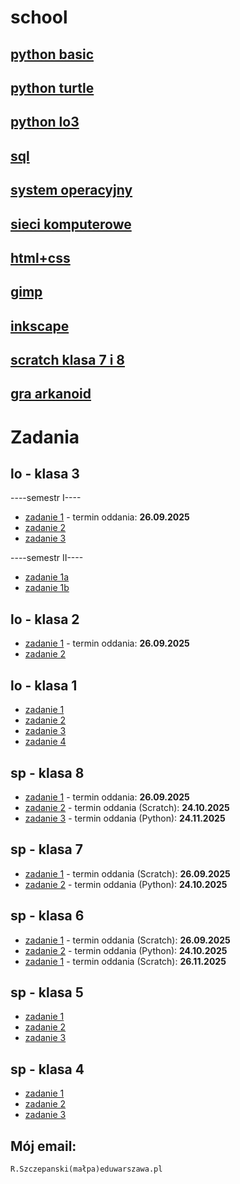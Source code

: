 # school

## [python basic](https://github.com/cmsrs/school/blob/main/python/basic/basic_b.py)

## [python turtle](https://github.com/cmsrs/school/tree/main/python/turtle)

## [python lo3](https://github.com/cmsrs/school/blob/main/python/lo/README.md)

## [sql](https://github.com/cmsrs/school/tree/main/sql)

## [system operacyjny](https://github.com/cmsrs/school/blob/main/os/README.md)

## [sieci komputerowe](https://github.com/cmsrs/school/blob/main/networking/README.md)

## [html+css](https://github.com/cmsrs/school/tree/main/html_and_css)

## [gimp](https://github.com/cmsrs/school/tree/main/gimp)

## [inkscape](https://github.com/cmsrs/school/tree/main/inkscape)

## [scratch klasa 7 i 8](https://github.com/cmsrs/school/blob/main/scratch/7a/README.md)

## [gra arkanoid](https://github.com/cmsrs/arkanoid/blob/main/arkanoid.html)

# Zadania

## lo - klasa 3

----semestr I----
- [zadanie 1](https://github.com/cmsrs/school/blob/main/python/lo/recursion/README.md#zadania) - termin oddania: **26.09.2025**
- [zadanie 2](https://github.com/cmsrs/school/blob/main/python/lo/README.md#zadania--kwadraty-z-alfabetu)
- [zadanie 3](https://github.com/cmsrs/school/blob/main/inkscape/infographic/README.md)

----semestr II----
- [zadanie 1a](https://github.com/cmsrs/school/blob/main/html_and_css/README.md)
- [zadanie 1b](https://github.com/cmsrs/school/blob/main/html_and_css/publishing_online/README.md)


## lo - klasa 2

- [zadanie 1](https://github.com/cmsrs/school/blob/main/python/turtle/README.md#zadania) - termin oddania: **26.09.2025**
- [zadanie 2](https://github.com/cmsrs/school/blob/main/sql/README.md)

## lo - klasa 1

- [zadanie 1](https://github.com/cmsrs/school/blob/main/gimp/scaling_cropping/README.md)
- [zadanie 2](https://github.com/cmsrs/school/blob/main/gimp/README.md#zadanie-fotomonta%C5%BC-w-gimp)
- [zadanie 3](https://github.com/cmsrs/school/blob/main/inkscape/README.md#zadanie--tworzenie-logo-na-podstawie-inicja%C5%82%C3%B3w-klasy-i-p%C5%82ci)
- [zadanie 4](https://github.com/cmsrs/school/blob/main/inkscape/infographic/README.md)

## sp - klasa 8

- [zadanie 1](https://github.com/cmsrs/school/blob/main/scratch/7a/README.md#zadanie-G) - termin oddania: **26.09.2025**
- [zadanie 2](https://github.com/cmsrs/school/blob/main/scratch/7a/README.md#zadanie-H) - termin oddania (Scratch): **24.10.2025**
- [zadanie 3](https://github.com/cmsrs/school/blob/main/scratch/7a/README.md#zadanie-H) - termin oddania (Python): **24.11.2025**

## sp - klasa 7

- [zadanie 1](https://github.com/cmsrs/school/blob/main/scratch/7a/README.md#zadanie-H) - termin oddania (Scratch): **26.09.2025**
- [zadanie 2](https://github.com/cmsrs/school/blob/main/scratch/7a/README.md#zadanie-H) - termin oddania (Python):  **24.10.2025**

## sp - klasa 6

- [zadanie 1](https://github.com/cmsrs/school/blob/main/scratch/6a/README.md#zadanie-C) - termin oddania (Scratch): **26.09.2025**
- [zadanie 2](https://github.com/cmsrs/school/blob/main/basic/6a/README.md#zadanie-F) - termin oddania (Python):  **24.10.2025**
- [zadanie 1](https://github.com/cmsrs/school/blob/main/scratch/7a/README.md#zadanie-H) - termin oddania (Scratch): **26.11.2025**

## sp - klasa 5

- [zadanie 1](https://github.com/cmsrs/school/blob/main/scratch/5a/README.md)
- [zadanie 2](https://github.com/cmsrs/school/blob/main/basic/5a/README.md)
- [zadanie 3](https://github.com/cmsrs/school/tree/main/scratch/5b#zadanie)

## sp - klasa 4

- [zadanie 1](https://github.com/cmsrs/school/blob/main/basic/4a/README.md)
- [zadanie 2](https://github.com/cmsrs/school/blob/main/basic/4b/README.md)
- [zadanie 3](https://github.com/cmsrs/school/tree/main/scratch/4a)


## Mój email:

```
R.Szczepanski(małpa)eduwarszawa.pl
```
